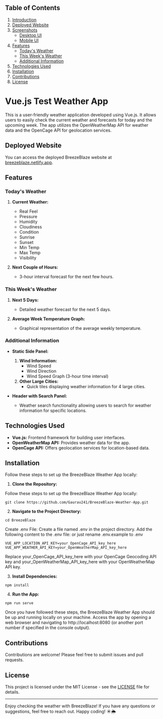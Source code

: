 ## Table of Contents

1. [Introduction](#breezeblaze-weather-app)
2. [Deployed Website](#deployed-website)
3. [Screenshots](#screenshots)
   - [Desktop UI](#desktop-ui)
   - [Mobile UI](#mobile-ui)
4. [Features](#features)
   - [Today's Weather](#todays-weather)
   - [This Week's Weather](#this-weeks-weather)
   - [Additional Information](#additional-information)
5. [Technologies Used](#technologies-used)
6. [Installation](#installation)
7. [Contributions](#contributions)
8. [License](#license)

# Vue.js Test Weather App

This is a user-friendly weather application developed using Vue.js. It allows users to easily check the current weather and forecasts for today and the upcoming week. The app utilizes the OpenWeatherMap API for weather data and the OpenCage API for geolocation services.

## Deployed Website

You can access the deployed BreezeBlaze website at [breezeblaze.netlify.app](https://breezeblaze.netlify.app/).

## Features

### Today's Weather

1. **Current Weather:**

   - Real Feel
   - Pressure
   - Humidity
   - Cloudiness
   - Condition
   - Sunrise
   - Sunset
   - Min Temp
   - Max Temp
   - Visibility

2. **Next Couple of Hours:**
   - 3-hour interval forecast for the next few hours.

### This Week's Weather

1. **Next 5 Days:**

   - Detailed weather forecast for the next 5 days.

2. **Average Week Temperature Graph:**
   - Graphical representation of the average weekly temperature.

### Additional Information

- **Static Side Panel:**

  1. **Wind Information:**
     - Wind Speed
     - Wind Direction
     - Wind Speed Graph (3-hour time interval)
  2. **Other Large Cities:**
     - Quick tiles displaying weather information for 4 large cities.

- **Header with Search Panel:**
  - Weather search functionality allowing users to search for weather information for specific locations.

## Technologies Used

- **Vue.js:** Frontend framework for building user interfaces.
- **OpenWeatherMap API:** Provides weather data for the app.
- **OpenCage API:** Offers geolocation services for location-based data.

## Installation

Follow these steps to set up the BreezeBlaze Weather App locally:

1. **Clone the Repository:**

Follow these steps to set up the BreezeBlaze Weather App locally:

```
git clone https://github.com/Gaurav241/BreezeBlaze-Weather-App.git
```

2. **Navigate to the Project Directory:**

```
cd BreezeBlaze
```

Create .env File: Create a file named .env in the project directory. Add the following content to the .env file:
or just rename .env.example to .env

```
VUE_APP_LOCATION_API_KEY=your_OpenCage_API_key_here
VUE_APP_WEATHER_API_KEY=your_OpenWeatherMap_API_key_here
```

Replace your_OpenCage_API_key_here with your OpenCage Geocoding API key and your_OpenWeatherMap_API_key_here with your OpenWeatherMap API key.

3. **Install Dependencies:**

```
npm install
```

4. **Run the App:**

```
npm run serve
```

Once you have followed these steps, the BreezeBlaze Weather App should be up and running locally on your machine. Access the app by opening a web browser and navigating to http://localhost:8080 (or another port number if specified in the console output).

## Contributions

Contributions are welcome! Please feel free to submit issues and pull requests.

## License

This project is licensed under the MIT License - see the [LICENSE](LICENSE.txt) file for details.

---

Enjoy checking the weather with BreezeBlaze! If you have any questions or suggestions, feel free to reach out. Happy coding! ☀️🌦️
